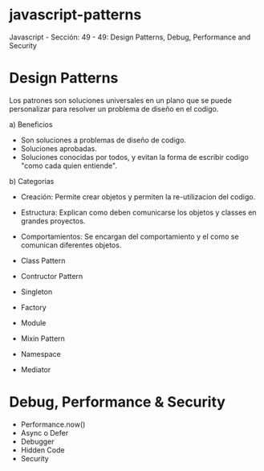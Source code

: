 # javascript-patterns
Javascript - Sección: 49 - 49: Design Patterns, Debug, Performance and Security

# Design Patterns
Los patrones son soluciones universales en un plano que se puede personalizar
para resolver un problema de diseño en el codigo.

a) Beneficios
- Son soluciones a problemas de diseño de codigo.
- Soluciones aprobadas.
- Soluciones conocidas por todos, y evitan la forma de escribir codigo "como cada quien entiende".

b) Categorias
- Creación: Permite crear objetos y permiten la re-utilizacion del codigo.
- Estructura: Explican como deben comunicarse los objetos y classes en grandes proyectos.
- Comportamientos: Se encargan del comportamiento y el como se comunican diferentes objetos.

- Class Pattern
- Contructor Pattern
- Singleton
- Factory
- Module
- Mixin Pattern
- Namespace
- Mediator

# Debug, Performance & Security
- Performance.now()
- Async o Defer 
- Debugger
- Hidden Code
- Security